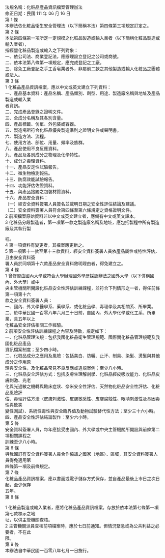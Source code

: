 法規名稱：化粧品產品資訊檔案管理辦法  
修正日期：民國 111 年 06 月 16 日  
第 1 條  
本辦法依化粧品衛生安全管理法（以下簡稱本法）第四條第三項規定訂定之。  
第 2 條  
本法第四條第一項所定一定規模之化粧品製造或輸入業者（以下簡稱化粧品製造或輸入業者），  
指經營化粧品製造或輸入之下列對象：  
一、依公司法、商業登記法，應辦理設立登記之公司或商號。  
二、依本法第八條第一項規定，應完成登記之工廠。  
三、除免工廠登記之手工香皂業者外，非屬前二款之其他製造或輸入化粧品之團體或法人。  
第 3 條  
1 化粧品產品資訊檔案，應以中文或英文建立下列資料：  
一、產品基本資料：產品名稱、產品類別、劑型、用途、製造廠名稱與地址及產品製造或輸入業  
者資訊。  
二、完成產品登錄之證明文件。  
三、全成分名稱及其各別含量。  
四、產品標籤、仿單、外包裝或容器。  
五、製造場所符合化粧品優良製造準則之證明文件或聲明書。  
六、製造方法、流程。  
七、使用方法、部位、用量、頻率及族群。  
八、產品使用不良反應資料。  
九、產品及各別成分之物理及化學特性。  
十、成分之毒理資料。  
十一、產品安定性試驗報告。  
十二、微生物檢測報告。  
十三、防腐效能試驗報告。  
十四、功能評估佐證資料。  
十五、與產品接觸之包裝材質資料。  
十六、產品安全資料：  
（一）經安全資料簽署人員簽名並載明日期之安全性評估結論及建議。  
（二）安全資料簽署人員符合第四條至第六條規定之資格證明文件。  
2 前項檔案原始資料非以中文或英文建立者，應備有中文或英文譯本。  
3 化粧品分段製造者，第一項第一款之製造廠名稱及地址，應包括製程中所有製造廠及其執行製  


程。  
4 第一項資料有變更者，其檔案應更新之。  
5 第一項第十一款至第十三款資料，經安全資料簽署人員依產品屬性或特性評估，且由安全資料簽  
署人員於同項第十六款產品安全資料敘明理由者，得免建立之。  
第 4 條  
1 曾修習由國內大學或符合大學辦理國外學歷採認辦法之國外大學（以下併稱國內、外大學）或中  
央主管機關所開設化粧品安全性評估訓練課程，並符合下列情形之一者，得任前條第一項第十六  
款之安全資料簽署人員：  
一、國內、外大學醫學系、藥學系、或化粧品學、毒理學及其相關系、所畢業。  
二、於中華民國一百零八年六月三十日前，自國內、外大學化學或化工系、所畢業，具五年以上  
化粧品安全評估相關工作經驗。  
2 前項安全性評估訓練課程之內容及時數，規定如下：  
一、化粧品管理法規：包括我國化粧品衛生管理規範、國際間化粧品管理規範及我國化粧品產品  
資訊檔案制度；至少四小時。  
二、化粧品成分之應用及風險：包括美白、防曬、止汗、制臭、染髮、燙髮與其他成分之作用原  
理與安全性，及化粧品常見不良反應或違規案例；至少八小時。  
三、化粧品安全評估方式：包括皮膚生理解剖學、化粧品經皮吸收能力、化粧品皮膚刺激、光老  
化與光過敏之機轉與臨床症狀、奈米安全性評估、天然物化粧品安全性評估、化粧品風險評  
估、毒理評估方法（皮膚刺激性、皮膚敏感性、皮膚腐蝕性、眼睛刺激性及基因毒性與致突  
變性測試）、系統性毒性與安全臨界值及動物試驗替代性方法；至少三十六小時。  
四、產品安全性評估結論製作：至少六小時。  
第 5 條  
安全資料簽署人員，每年應接受由國內、外大學或中央主管機關所開設與前條第二項相關課程之  
訓練至少八小時。  
第 6 條  
與我國訂有安全資料簽署人員合作協議之國家（地區）、區域，其安全資料簽署人員得免適用第  
四條第一項及前條規定。  
第 7 條  
化粧品產品資訊檔案，應以書面或電子儲存方式保存，並自產品最後上市日之次日起，至少保存  
五年。  
第 8 條  


1 化粧品製造或輸入業者，應將化粧品產品資訊檔案，存放於依本法第七條第一項第七款標示之地  
址，以供主管機關查核。  
2 主管機關派員查核前項檔案時，應於七日前通知。但情況緊急或為公共利益之必要者，不在此  
限。  
第 9 條  
本辦法自中華民國一百零八年七月一日施行。  



